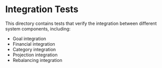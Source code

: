 # Integration Tests

This directory contains tests that verify the integration between different system components, including:

- Goal integration
- Financial integration
- Category integration
- Projection integration
- Rebalancing integration
